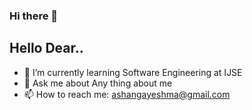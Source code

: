 ### Hi there 👋

## Hello Dear..

- 🌱 I’m currently learning Software Engineering at IJSE
- 💬 Ask me about Any thing about me
- 📫 How to reach me: ashangayeshma@gmail.com

<!--
**GayeshmaWijerathna/GayeshmaWijerathna** is a ✨ _special_ ✨ repository because its `README.md` (this file) appears on your GitHub profile.

Here are some ideas to get you started:


- 🔭 I’m currently working on ...
- 🌱 I’m currently learning ...
- 👯 I’m looking to collaborate on ...
- 🤔 I’m looking for help with ...
- 💬 Ask me about ...
- 📫 How to reach me: ...
- 😄 Pronouns: ...
- ⚡ Fun fact: ...
-->
